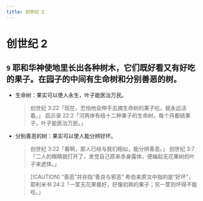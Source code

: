 ```yaml
---
title: 创世纪 2
---
```


# 创世纪 2

## `9` 耶和华神使地里长出各种树木，它们既好看又有好吃的果子。在园子的中间有生命树和分别善恶的树。

- 生命树：果实可以使人永生，叶子能医治万民。

  > 创世纪 3:22「现在，恐怕他会伸手去摘生命树的果子吃，就永远活着。」
  > 启示录 22:2「河两岸有结十二种果子的生命树，每个月都结果子，叶子能医治万民。」

- 分别善恶的树：果实可以使人能分辨好坏。

  > 创世纪 3:22「看啊，那人已经与我们相似，能分辨善恶。」
  > 创世纪 3:7「二人的眼睛就打开了，发觉自己原来赤身露体，便编起无花果树的叶子来遮体。」

  > [!CAUTION] “善恶”并非指“善良与邪恶”
  > 希伯来原文中指的是“好坏”，耶利米书 24:2「一筐无花果极好，好像初熟的果子；另一筐则坏得不能吃。」

